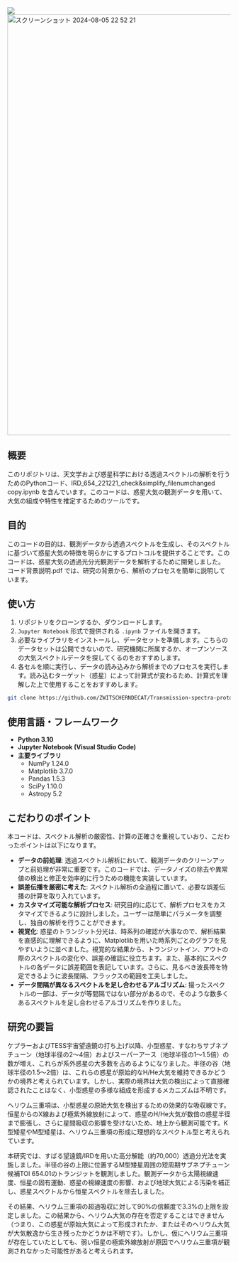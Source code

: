  <img src="https://img.shields.io/badge/-Python-F2C63C.svg?logo=python&style=for-the-badge">

<img width="947" alt="スクリーンショット 2024-08-05 22 52 21" src="https://github.com/user-attachments/assets/076a7d30-bf82-42ae-8369-e095a6fda8a2">

## 概要
このリポジトリは、天文学および惑星科学における透過スペクトルの解析を行うためのPythonコード、IRD_654_221221_check&simplify_filenumchanged copy.ipynb
を含んでいます。このコードは、惑星大気の観測データを用いて、大気の組成や特性を推定するためのツールです。

## 目的
このコードの目的は、観測データから透過スペクトルを生成し、そのスペクトルに基づいて惑星大気の特徴を明らかにするプロトコルを提供することです。このコードは、惑星大気の透過光分光観測データを解析するために開発しました。
コード背景説明.pdf では、研究の背景から、解析のプロセスを簡単に説明しています。

## 使い方
1. リポジトリをクローンするか、ダウンロードします。
2. `Jupyter Notebook` 形式で提供される `.ipynb` ファイルを開きます。
3. 必要なライブラリをインストールし、データセットを準備します。こちらのデータセットは公開できないので、研究機関に所属するか、オープンソースの大気スペクトルデータを探してくるのをおすすめします。
4. 各セルを順に実行し、データの読み込みから解析までのプロセスを実行します。読み込むターゲット（惑星）によって計算式が変わるため、計算式を理解した上で使用することをおすすめします。

```bash
git clone https://github.com/ZWITSCHERNDECAT/Transmission-spectra-protocol.git
```

## 使用言語・フレームワーク
- **Python 3.10**
- **Jupyter Notebook (Visual Studio Code)**
- **主要ライブラリ**
  - NumPy 1.24.0
  - Matplotlib 3.7.0
  - Pandas 1.5.3
  - SciPy 1.10.0
  - Astropy 5.2

## こだわりのポイント
本コードは、スペクトル解析の厳密性、計算の正確さを重視していおり、こだわったポイントは以下になります。
- **データの前処理**: 透過スペクトル解析において、観測データのクリーンアップと前処理が非常に重要です。このコードでは、データノイズの除去や異常値の検出と修正を効率的に行うための機能を実装しています。
- **誤差伝播を厳密に考えた**: スペクトル解析の全過程に置いて、必要な誤差伝播の計算を取り入れています。
- **カスタマイズ可能な解析プロセス**: 研究目的に応じて、解析プロセスをカスタマイズできるように設計しました。ユーザーは簡単にパラメータを調整し、独自の解析を行うことができます。
- **視覚化**: 惑星のトランジット分光は、時系列の確認が大事なので、解析結果を直感的に理解できるように、Matplotlibを用いた時系列ごとのグラフを見やすいように並べました。視覚的な結果から、トランジットイン、アウトの際のスペクトルの変化や、誤差の確認に役立ちます。また、基本的にスペクトルの各データに誤差範囲を表記しています。さらに、見るべき波長帯を特定できるように波長間隔、フラックスの範囲を工夫しました。
- **データ間隔が異なるスペクトルを足し合わせるアルゴリズム**: 撮ったスペクトルの一部は、データが等間隔ではない部分があるので、そのような数多くあるスペクトルを足し合わせるアルゴリズムを作りました。

## 研究の要旨
ケプラーおよびTESS宇宙望遠鏡の打ち上げ以降、小型惑星、すなわちサブネプチューン（地球半径の2〜4倍）およびスーパーアース（地球半径の1〜1.5倍）の数が増え、これらが系外惑星の大多数を占めるようになりました。半径の谷（地球半径の1.5〜2倍）は、これらの惑星が原始的なH/He大気を維持できるかどうかの境界と考えられています。しかし、実際の境界は大気の検出によって直接確認されたことはなく、小型惑星の多様な組成を形成するメカニズムは不明です。

ヘリウム三重項は、小型惑星の原始大気を検出するための効果的な吸収線です。恒星からのX線および極紫外線放射によって、惑星のH/He大気が数倍の惑星半径まで膨張し、さらに星間吸収の影響を受けないため、地上から観測可能です。K型矮星やM型矮星は、ヘリウム三重項の形成に理想的なスペクトル型と考えられています。

本研究では、すばる望遠鏡/IRDを用いた高分解能（約70,000）透過分光法を実施しました。半径の谷の上限に位置するM型矮星周囲の短周期サブネプチューン候補TOI 654.01のトランジットを観測しました。観測データから太陽視線速度、恒星の固有運動、惑星の視線速度の影響、および地球大気による汚染を補正し、惑星スペクトルから恒星スペクトルを除去しました。

その結果、ヘリウム三重項の超過吸収に対して90%の信頼度で3.3%の上限を設定しました。この結果から、ヘリウム大気の存在を否定することはできません（つまり、この惑星が原始大気によって形成されたか、またはそのヘリウム大気が大気散逸から生き残ったかどうかは不明です）。しかし、仮にヘリウム三重項が存在していたとしても、弱い恒星の極紫外線放射が原因でヘリウム三重項が観測されなかった可能性があると考えられます。

